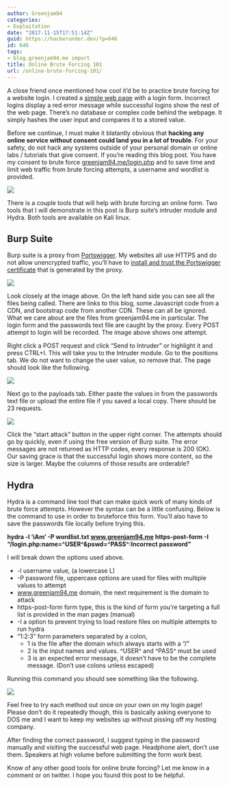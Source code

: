 ```yaml
---
author: Greenjam94
categories:
- Exploitation
date: "2017-11-15T17:51:14Z"
guid: https://hackerunder.dev/?p=646
id: 646
tags:
- blog.greenjam94.me import
title: Online Brute Forcing 101
url: /online-brute-forcing-101/
---
```


A close friend once mentioned how cool it’d be to practice brute forcing for a website login. I created a [simple web page](http://greenjam94.me/login.php) with a login form. Incorrect logins display a red error message while successful logins show the rest of the web page. There’s no database or complex code behind the webpage. It simply hashes the user input and compares it to a stored value.

Before we continue, I must make it blatantly obvious that **hacking any online service without consent could land you in a lot of trouble**. For your safety, do not hack any systems outside of your personal domain or online labs / tutorials that give consent. If you’re reading this blog post. You have my consent to brute force [greenjam94.me/login.php](https://greenjam94.me/login.php) and to save time and limit web traffic from brute forcing attempts, a username and wordlist is provided.

[![](https://hackerunder.dev/wp-content/uploads/2017/11/login.png)](https://hackerunder.dev/wp-content/uploads/2017/11/login.png)

There is a couple tools that will help with brute forcing an online form. Two tools that I will demonstrate in this post is Burp suite’s intruder module and Hydra. Both tools are available on Kali linux.

## Burp Suite

Burp suite is a proxy from [Portswigger](https://portswigger.net/). My websites all use HTTPS and do not allow unencrypted traffic, you’ll have to [install and trust the Portswigger certificate](https://portswigger.net/burp/help/proxy_options_installingcacert) that is generated by the proxy.

[![](https://hackerunder.dev/wp-content/uploads/2017/11/BurpSuite.png)](https://hackerunder.dev/wp-content/uploads/2017/11/BurpSuite.png)

Look closely at the image above. On the left hand side you can see all the files being called. There are links to this blog, some Javascript code from a CDN, and bootstrap code from another CDN. These can all be ignored. What we care about are the files from greenjam94.me in particular. The login form and the passwords text file are caught by the proxy. Every POST attempt to login will be recorded. The image above shows one attempt.

Right click a POST request and click “Send to Intruder” or highlight it and press CTRL+I. This will take you to the Intruder module. Go to the positions tab. We do not want to change the user value, so remove that. The page should look like the following.

[![](https://hackerunder.dev/wp-content/uploads/2017/11/IntruderPositions.png)](https://hackerunder.dev/wp-content/uploads/2017/11/IntruderPositions.png)

Next go to the payloads tab. Either paste the values in from the passwords text file or upload the entire file if you saved a local copy. There should be 23 requests.

[![](https://hackerunder.dev/wp-content/uploads/2017/11/IntruderPayloads.png)](https://hackerunder.dev/wp-content/uploads/2017/11/IntruderPositions.png)

Click the “start attack” button in the upper right corner. The attempts should go by quickly, even if using the free version of Burp suite. The error messages are not returned as HTTP codes, every response is 200 (OK). Our saving grace is that the successful login shows more content, so the size is larger. Maybe the columns of those results are orderable?

## Hydra

Hydra is a command line tool that can make quick work of many kinds of brute force attempts. However the syntax can be a little confusing. Below is the command to use in order to bruteforce this form. You’ll also have to save the passwords file locally before trying this.

**hydra -l ‘iAm’ -P wordlist.txt www.greenjam94.me https-post-form -I “/login.php:name=^USER^&amp;pswd=^PASS^:Incorrect password”**

I will break down the options used above.

- -l username value, (a lowercase L)
- -P password file, uppercase options are used for files with multiple values to attempt
- www.greenjam94.me domain, the next requirement is the domain to attack
- https-post-form form type, this is the kind of form you’re targeting a full list is provided in the man pages (manual)
- -I a option to prevent trying to load restore files on multiple attempts to run hydra
- “1:2:3” form parameters separated by a colon, 
    - 1 is the file after the domain which always starts with a “/”
    - 2 is the input names and values. ^USER^ and ^PASS^ must be used
    - 3 is an expected error message, it doesn’t have to be the complete message. (Don’t use colons unless escaped)

Running this command you should see something like the following.

[![](https://hackerunder.dev/wp-content/uploads/2017/11/Hydra.png)](https://hackerunder.dev/wp-content/uploads/2017/11/Hydra.png)

Feel free to try each method out once on your own on my login page! Please don’t do it repeatedly though, this is basically asking everyone to DOS me and I want to keep my websites up without pissing off my hosting company.

After finding the correct password, I suggest typing in the password manually and visiting the successful web page. Headphone alert, don’t use them. Speakers at high volume before submitting the form work best.

Know of any other good tools for online brute forcing? Let me know in a comment or on twitter. I hope you found this post to be helpful.